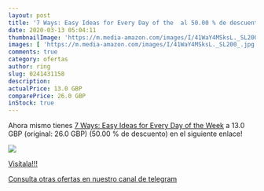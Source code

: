 ```yaml
---
layout: post
title: '7 Ways: Easy Ideas for Every Day of the  al 50.00 % de descuento'
date: 2020-03-13 05:04:11
thumbnailImage: 'https://m.media-amazon.com/images/I/41WaY4MSksL._SL200_.jpg'
images: [ 'https://m.media-amazon.com/images/I/41WaY4MSksL._SL200_.jpg' ]
comments: true
category: ofertas
author: ring
slug: 0241431158
description:
actualPrice: 13.0 GBP
comparePrice: 26.0 GBP
inStock: true
---
```


Ahora mismo tienes [7 Ways: Easy Ideas for Every Day of the Week](https://www.amazon.com/dp/0241431158/?tag=redken08-20) a 13.0 GBP (original: 26.0 GBP) (50.00 %  de descuento) en el siguiente enlace!

[![](https://m.media-amazon.com/images/I/41WaY4MSksL._SL200_.jpg)](https://www.amazon.com/dp/0241431158/?tag=redken08-20)

[Visítala!!!](https://www.amazon.com/dp/0241431158/?tag=redken08-20)

[Consulta otras ofertas en nuestro canal de telegram](https://t.me/s/ofertas25)
